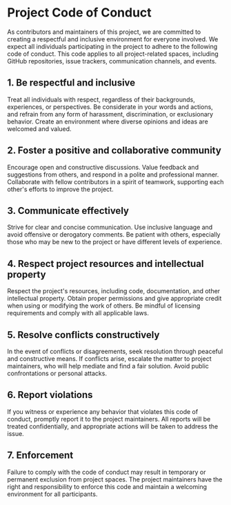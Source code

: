 # Project Code of Conduct

As contributors and maintainers of this project, we are committed to creating a respectful and inclusive environment for everyone involved. We expect all individuals participating in the project to adhere to the following code of conduct. This code applies to all project-related spaces, including GitHub repositories, issue trackers, communication channels, and events.

## 1. Be respectful and inclusive

Treat all individuals with respect, regardless of their backgrounds, experiences, or perspectives. Be considerate in your words and actions, and refrain from any form of harassment, discrimination, or exclusionary behavior. Create an environment where diverse opinions and ideas are welcomed and valued.

## 2. Foster a positive and collaborative community

Encourage open and constructive discussions. Value feedback and suggestions from others, and respond in a polite and professional manner. Collaborate with fellow contributors in a spirit of teamwork, supporting each other's efforts to improve the project.

## 3. Communicate effectively

Strive for clear and concise communication. Use inclusive language and avoid offensive or derogatory comments. Be patient with others, especially those who may be new to the project or have different levels of experience.

## 4. Respect project resources and intellectual property

Respect the project's resources, including code, documentation, and other intellectual property. Obtain proper permissions and give appropriate credit when using or modifying the work of others. Be mindful of licensing requirements and comply with all applicable laws.

## 5. Resolve conflicts constructively

In the event of conflicts or disagreements, seek resolution through peaceful and constructive means. If conflicts arise, escalate the matter to project maintainers, who will help mediate and find a fair solution. Avoid public confrontations or personal attacks.

## 6. Report violations

If you witness or experience any behavior that violates this code of conduct, promptly report it to the project maintainers. All reports will be treated confidentially, and appropriate actions will be taken to address the issue.

## 7. Enforcement

Failure to comply with the code of conduct may result in temporary or permanent exclusion from project spaces. The project maintainers have the right and responsibility to enforce this code and maintain a welcoming environment for all participants.
